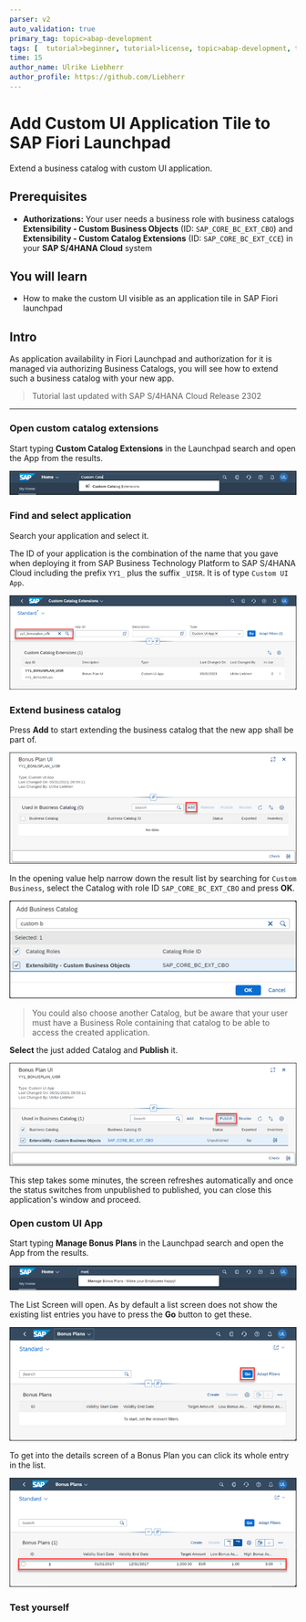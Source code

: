 ```yaml
---
parser: v2
auto_validation: true
primary_tag: topic>abap-development
tags: [  tutorial>beginner, tutorial>license, topic>abap-development, topic>abap-extensibility ]
time: 15
author_name: Ulrike Liebherr
author_profile: https://github.com/Liebherr
---
```


<!--a lot in common with abap-extensibility-cbo-ui-generation -->

#  Add Custom UI Application Tile to SAP Fiori Launchpad
<!-- description -->  Extend a business catalog with custom UI application.

## Prerequisites
- **Authorizations:** Your user needs a business role with business catalogs **Extensibility - Custom Business Objects** (ID: `SAP_CORE_BC_EXT_CBO`) and  **Extensibility - Custom Catalog Extensions** (ID: `SAP_CORE_BC_EXT_CCE`) in your **SAP S/4HANA Cloud** system

## You will learn
- How to make the custom UI visible as an application tile in SAP Fiori launchpad

## Intro
As application availability in Fiori Launchpad and authorization for it is managed via authorizing Business Catalogs, you will see how to extend such a business catalog with your new app.

>Tutorial last updated with SAP S/4HANA Cloud Release 2302

---

### Open custom catalog extensions

Start typing **Custom Catalog Extensions** in the Launchpad search and open the App from the results.

![Custom Business Objects application from search results](FLP_search_resultCCE.png)


### Find and select application

Search your application and select it.

The ID of your application is the combination of the name that you gave when deploying it from SAP Business Technology Platform to SAP S/4HANA Cloud including the prefix `YY1_` plus the suffix `_UI5R`. It is of type `Custom UI App`.  

![Select application for Custom Catalog Extension](CCE_selectApp.png)


### Extend business catalog

Press **Add** to start extending the business catalog that the new app shall be part of.

![Add new Custom Catalog Extension](CCE_add.png)

In the opening value help narrow down the result list by searching for `Custom Business`, select the Catalog with role ID `SAP_CORE_BC_EXT_CBO` and press **OK**.

![Value Help for adding Custom Catalog Extension](CCE_addValueHelp.png)

>You could also choose another Catalog, but be aware that your user must have a Business Role containing that catalog to be able to access the created application.

**Select** the just added Catalog and **Publish** it.

![Publishing Custom Catalog Extension](CCE_publish.png)

This step takes some minutes, the screen refreshes automatically and once the status switches from unpublished to published, you can close this application's window and proceed.


### Open custom UI App

Start typing **Manage Bonus Plans** in the Launchpad search and open the App from the results.

![Manage Bonus Plans application from search results](FLP_search_resultBonusPlans.png)

The List Screen will open. As by default a list screen does not show the existing list entries you have to press the **Go** button to get these.

![Load list of Bonus Plans](s4_BonusplanApp_List_pressGoButton.png)

To get into the details screen of a Bonus Plan you can click its whole entry in the list.

![Open Custom App's tile](s4_BonusplanApp_List_pressListEntry.png)


### Test yourself



